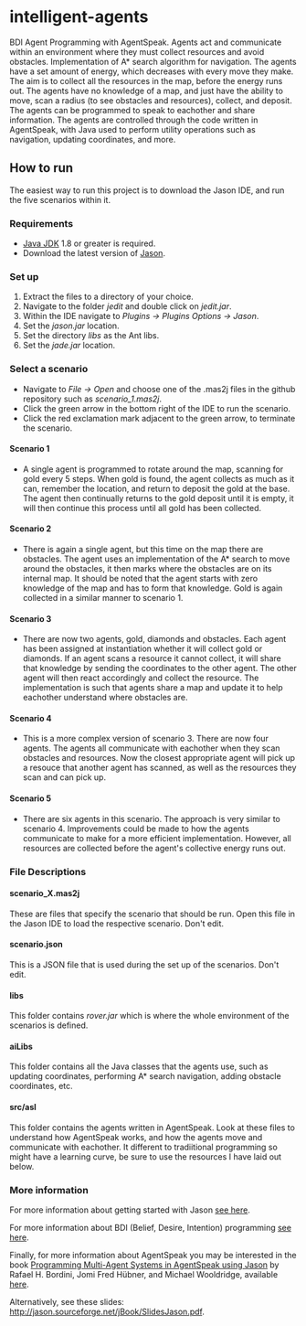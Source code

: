 # intelligent-agents
BDI Agent Programming with AgentSpeak. Agents act and communicate within an environment where they must collect resources and avoid obstacles. Implementation of A* search algorithm for navigation. The agents have a set amount of energy, which decreases with every move they make. The aim is to collect all the resources in the map, before the energy runs out. The agents have no knowledge of a map, and just have the ability to move, scan a radius (to see obstacles and resources), collect, and deposit. The agents can be programmed to speak to eachother and share information. The agents are controlled through the code written in AgentSpeak, with Java used to perform utility operations such as navigation, updating coordinates, and more.

## How to run
The easiest way to run this project is to download the Jason IDE, and run the five scenarios within it.

### Requirements
- [Java JDK](https://www.oracle.com/uk/java/technologies/javase-downloads.html) 1.8 or greater is required.
- Download the latest version of [Jason](https://sourceforge.net/projects/jason/).

### Set up
1. Extract the files to a directory of your choice.
2. Navigate to the folder *jedit* and double click on *jedit.jar*.
3. Within the IDE navigate to *Plugins -> Plugins Options -> Jason*.
4. Set the *jason.jar* location.
5. Set the directory *libs* as the Ant libs.
6. Set the *jade.jar* location.

### Select a scenario
- Navigate to *File -> Open* and choose one of the .mas2j files in the github repository such as *scenario_1.mas2j*.
- Click the green arrow in the bottom right of the IDE to run the scenario.
- Click the red exclamation mark adjacent to the green arrow, to terminate the scenario.

#### Scenario 1
- A single agent is programmed to rotate around the map, scanning for gold every 5 steps. When gold is found, the agent collects as much as it can, remember the location, and return to deposit the gold at the base. The agent then continually returns to the gold deposit until it is empty, it will then continue this process until all gold has been collected.

#### Scenario 2
- There is again a single agent, but this time on the map there are obstacles. The agent uses an implementation of the A* search to move around the obstacles, it then marks where the obstacles are on its internal map. It should be noted that the agent starts with zero knowledge of the map and has to form that knowledge. Gold is again collected in a similar manner to scenario 1.

#### Scenario 3
- There are now two agents, gold, diamonds and obstacles. Each agent has been assigned at instantiation whether it will collect gold or diamonds. If an agent scans a resource it cannot collect, it will share that knowledge by sending the coordinates to the other agent. The other agent will then react accordingly and collect the resource. The implementation is such that agents share a map and update it to help eachother understand where obstacles are.

#### Scenario 4
- This is a more complex version of scenario 3. There are now four agents. The agents all communicate with eachother when they scan obstacles and resources. Now the closest appropriate agent will pick up a resouce that another agent has scanned, as well as the resources they scan and can pick up.

#### Scenario 5
- There are six agents in this scenario. The approach is very similar to scenario 4. Improvements could be made to how the agents communicate to make for a more efficient implementation. However, all resources are collected before the agent's collective energy runs out.

### File Descriptions
#### scenario_X.mas2j
These are files that specify the scenario that should be run. Open this file in the Jason IDE to load the respective scenario. Don't edit.

#### scenario.json
This is a JSON file that is used during the set up of the scenarios. Don't edit.

#### libs
This folder contains *rover.jar* which is where the whole environment of the scenarios is defined.

#### aiLibs
This folder contains all the Java classes that the agents use, such as updating coordinates, performing A* search navigation, adding obstacle coordinates, etc.

#### src/asl
This folder contains the agents written in AgentSpeak. Look at these files to understand how AgentSpeak works, and how the agents move and communicate with eachother. It different to tradiitional programming so might have a learning curve, be sure to use the resources I have laid out below.

### More information
For more information about getting started with Jason [see here](http://jason.sourceforge.net/mini-tutorial/getting-started/).

For more information about BDI (Belief, Desire, Intention) programming [see here](https://en.wikipedia.org/wiki/Belief%E2%80%93desire%E2%80%93intention_software_model).

Finally, for more information about AgentSpeak you may be interested in the book [Programming Multi-Agent Systems in AgentSpeak using Jason](https://dl.acm.org/doi/book/10.5555/1197104) by Rafael H. Bordini, Jomi Fred Hübner, and Michael Wooldridge, available [here](https://www.amazon.co.uk/Programming-Multi-agent-Systems-AgentSpeak-Technology/dp/0470029005/ref=sr_1_1?dchild=1&keywords=Programming+Multi-Agent+Systems+in+AgentSpeak+using+Jason&qid=1604889177&sr=8-1).

Alternatively, see these slides: http://jason.sourceforge.net/jBook/SlidesJason.pdf.


